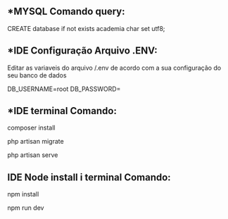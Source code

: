 

## *MYSQL Comando query:

CREATE database if not exists academia char set utf8;


## *IDE Configuração Arquivo .ENV:

Editar as variaveis do arquivo /.env de acordo com a sua configuração do seu banco de dados

DB_USERNAME=root
DB_PASSWORD=


## *IDE terminal Comando:  

composer install

php artisan migrate

php artisan serve


## IDE Node install i terminal Comando:  


npm install

npm run dev


